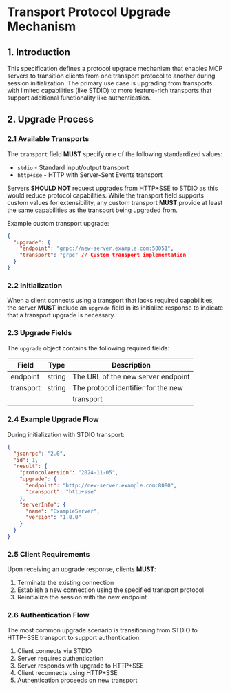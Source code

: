 # Transport Protocol Upgrade Mechanism

## 1. Introduction

This specification defines a protocol upgrade mechanism that enables MCP servers to
transition clients from one transport protocol to another during session initialization.
The primary use case is upgrading from transports with limited capabilities (like STDIO)
to more feature-rich transports that support additional functionality like
authentication.

## 2. Upgrade Process

### 2.1 Available Transports

The `transport` field **MUST** specify one of the following standardized values:

- `stdio` - Standard input/output transport
- `http+sse` - HTTP with Server-Sent Events transport

Servers **SHOULD NOT** request upgrades from HTTP+SSE to STDIO as this would reduce
protocol capabilities. While the transport field supports custom values for
extensibility, any custom transport **MUST** provide at least the same capabilities as
the transport being upgraded from.

Example custom transport upgrade:

```json
{
  "upgrade": {
    "endpoint": "grpc://new-server.example.com:50051",
    "transport": "grpc" // Custom transport implementation
  }
}
```

### 2.2 Initialization

When a client connects using a transport that lacks required capabilities, the server
**MUST** include an `upgrade` field in its initialize response to indicate that a
transport upgrade is necessary.

### 2.3 Upgrade Fields

The `upgrade` object contains the following required fields:

| Field     | Type   | Description                         |
| --------- | ------ | ----------------------------------- |
| endpoint  | string | The URL of the new server endpoint  |
| transport | string | The protocol identifier for the new |
|           |        | transport                           |

### 2.4 Example Upgrade Flow

During initialization with STDIO transport:

```json
{
  "jsonrpc": "2.0",
  "id": 1,
  "result": {
    "protocolVersion": "2024-11-05",
    "upgrade": {
      "endpoint": "http://new-server.example.com:8080",
      "transport": "http+sse"
    },
    "serverInfo": {
      "name": "ExampleServer",
      "version": "1.0.0"
    }
  }
}
```

### 2.5 Client Requirements

Upon receiving an upgrade response, clients **MUST**:

1. Terminate the existing connection
2. Establish a new connection using the specified transport protocol
3. Reinitialize the session with the new endpoint

### 2.6 Authentication Flow

The most common upgrade scenario is transitioning from STDIO to HTTP+SSE transport to
support authentication:

1. Client connects via STDIO
2. Server requires authentication
3. Server responds with upgrade to HTTP+SSE
4. Client reconnects using HTTP+SSE
5. Authentication proceeds on new transport

